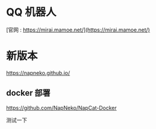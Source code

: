 # QQ 机器人
[官网 : https://mirai.mamoe.net/](https://mirai.mamoe.net/)

# 新版本

https://napneko.github.io/

## docker 部署
https://github.com/NapNeko/NapCat-Docker

测试一下